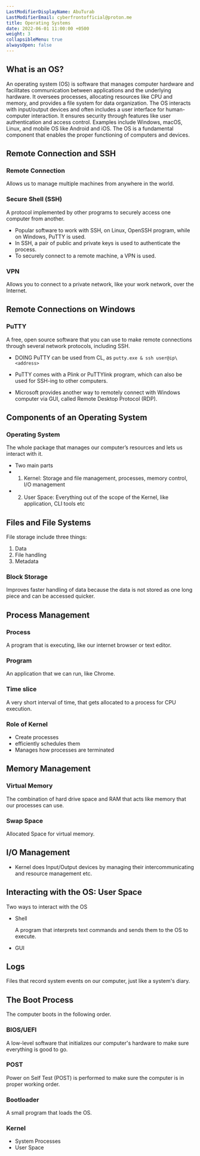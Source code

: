 ```yaml
---
LastModifierDisplayName: AbuTurab
LastModifierEmail: cyberfrontofficial@proton.me
title: Operating Systems
date: 2022-06-01 11:00:00 +0500
weight: 3
collapsibleMenu: true
alwaysOpen: false
---
```


## **What is an OS?**

An operating system (OS) is software that manages computer hardware and facilitates communication between applications and the underlying hardware. It oversees processes, allocating resources like CPU and memory, and provides a file system for data organization. The OS interacts with input/output devices and often includes a user interface for human-computer interaction. It ensures security through features like user authentication and access control. Examples include Windows, macOS, Linux, and mobile OS like Android and iOS. The OS is a fundamental component that enables the proper functioning of computers and devices.

## **Remote Connection and SSH**

### Remote Connection
  
  Allows us to manage multiple machines from anywhere in the world.

### Secure Shell (SSH)
  
  A protocol implemented by other programs to securely access one computer from another.
- Popular software to work with SSH, on Linux, OpenSSH program, while on Windows, PuTTY is used.
- In SSH, a pair of public and private keys is used to authenticate the process.
- To securely connect to a remote machine, a VPN is used.

### VPN
  
  Allows you to connect to a private network, like your work network, over the Internet.

## **Remote Connections on Windows**

### PuTTY
  
  A free, open source software that you can use to make remote connections through several network protocols, including SSH.
- DOING PuTTY can be used from CL, as `putty.exe & ssh user@ip\<address>`

- PuTTY comes with a Plink or PuTTYlink program, which can also be used for SSH-ing to other computers.
- Microsoft provides another way to remotely connect with Windows computer via GUI, called Remote Desktop Protocol (RDP).

## **Components of an Operating System**

### Operating System
  
  The whole package that manages our computer’s resources and lets us interact with it.
- Two main parts
- 1) Kernel: Storage and file management, processes, memory control, I/O management
- 2) User Space: Everything out of the scope of the Kernel, like application, CLI tools etc

## **Files and File Systems**
  
  File storage include three things:
  
  1) Data 
  2) File handling 
  3) Metadata

### Block Storage
  
  Improves faster handling of data because the data is not stored as one long piece and can be accessed quicker.

## **Process Management**

### Process
  
  A program that is executing, like our internet browser or text editor.

### Program
  
  An application that we can run, like Chrome.

### Time slice
  
  A very short interval of time, that gets allocated to a process for CPU execution.

### Role of Kernel

- Create processes
- efficiently schedules them
- Manages how processes are terminated

## **Memory Management**

### Virtual Memory
  
  The combination of hard drive space and RAM that acts like memory that our processes can use.

### Swap Space
  
  Allocated Space for virtual memory.

## **I/O Management**

- Kernel does Input/Output devices by managing their intercommunicating and resource management etc.

## **Interacting with the OS: User Space**
  
  Two ways to interact with the OS
- Shell
    
    A program that interprets text commands and sends them to the OS to execute.
- GUI

## **Logs**
  
  Files that record system events on our computer, just like a system's diary.

## **The Boot Process**
  
  The computer boots in the following order.

### BIOS/UEFI
  
  A low-level software that initializes our computer's hardware to make sure everything is good to go.

### POST
  
  Power on Self Test (POST) is performed to make sure the computer is in proper working order.

### Bootloader
  
  A small program that loads the OS.

### Kernel
- System Processes
- User Space
